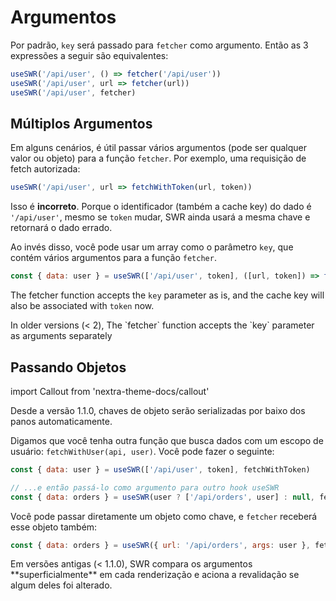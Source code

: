 # Argumentos

Por padrão, `key` será passado para `fetcher` como argumento. Então as 3 expressões a seguir são equivalentes:

```js
useSWR('/api/user', () => fetcher('/api/user'))
useSWR('/api/user', url => fetcher(url))
useSWR('/api/user', fetcher)
```

## Múltiplos Argumentos

Em alguns cenários, é útil passar vários argumentos (pode ser qualquer valor ou objeto) para a função `fetcher`.
Por exemplo, uma requisição de fetch autorizada:

```js
useSWR('/api/user', url => fetchWithToken(url, token))
```

Isso é **incorreto**. Porque o identificador (também a cache key) do dado é `'/api/user'`,
mesmo se `token` mudar, SWR ainda usará a mesma chave e retornará o dado errado.

Ao invés disso, você pode usar um array como o parâmetro `key`, que contém vários argumentos para a função `fetcher`.

```js
const { data: user } = useSWR(['/api/user', token], ([url, token]) => fetchWithToken(url, token))
```

The fetcher function accepts the `key` parameter as is, and the cache key will also be associated with `token` now.

<Callout emoji="⚠️">
  In older versions (< 2), The `fetcher` function accepts the `key` parameter as arguments separately
</Callout>

## Passando Objetos

import Callout from 'nextra-theme-docs/callout'

<Callout>
  Desde a versão 1.1.0, chaves de objeto serão serializadas por baixo dos panos automaticamente. 
</Callout>
  
Digamos que você tenha outra função que busca dados com um escopo de usuário: `fetchWithUser(api, user)`. Você pode fazer o seguinte:

```js
const { data: user } = useSWR(['/api/user', token], fetchWithToken)

// ...e então passá-lo como argumento para outro hook useSWR
const { data: orders } = useSWR(user ? ['/api/orders', user] : null, fetchWithUser)
```

Você pode passar diretamente um objeto como chave, e `fetcher` receberá esse objeto também:

```js
const { data: orders } = useSWR({ url: '/api/orders', args: user }, fetcher)
```

<Callout emoji="⚠️">
  Em versões antigas (< 1.1.0), SWR compara os argumentos  **superficialmente** em cada renderização e aciona a revalidação se algum deles foi alterado.
</Callout>
